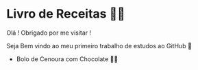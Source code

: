 # Livro de Receitas :man_cook:

Olá ! Obrigado por me visitar !

Seja Bem vindo ao meu primeiro trabalho de estudos ao GitHub :wave:

- Bolo de Cenoura com Chocolate :carrot::chocolate_bar:

  
